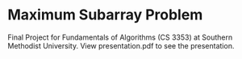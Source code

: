 # Maximum Subarray Problem
Final Project for Fundamentals of Algorithms (CS 3353) at Southern Methodist University.
View presentation.pdf to see the presentation.
